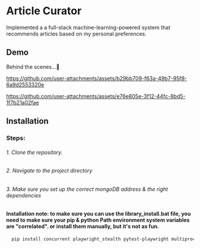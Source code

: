 # Article Curator



Implemented a a full-stack machine-learning-powered system that recommends articles based on my personal preferences.

## Demo

Behind the  scenes...🤔


https://github.com/user-attachments/assets/b29bb709-f63a-49b7-95f8-6a9d2553320e

https://github.com/user-attachments/assets/e76e805e-3f12-44fc-8bd5-1f7b21a02fae


## Installation

### Steps:
###### 1. Clone the repository.
###### 2. Navigate to the project directory
###### 3. Make sure you set up the correct mongoDB address & the right dependencies
#### Installation note: to make sure you can use the library_install.bat file, you need to make sure your pip & python Path environment system variables are "correlated". or install them manually, but it's not as fun.

```bash
  pip install concurrent playwright_stealth pytest-playwright multiprocessing time sys
```